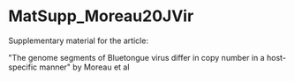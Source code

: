 # MatSupp_Moreau20JVir

Supplementary material for the article:

"The genome segments of Bluetongue virus differ in copy number in a host-specific manner"  by Moreau et al
